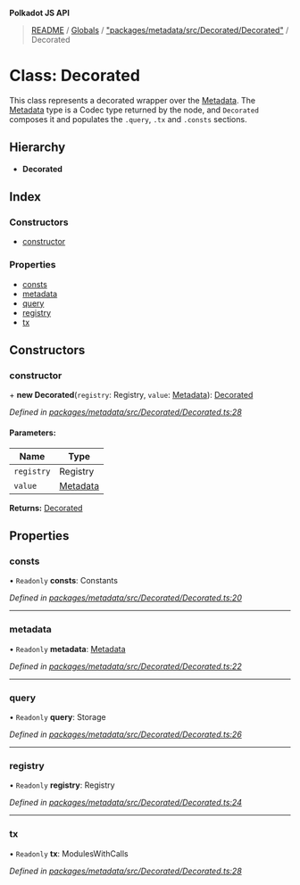 **Polkadot JS API**

> [README](../README.md) / [Globals](../globals.md) / ["packages/metadata/src/Decorated/Decorated"](../modules/_packages_metadata_src_decorated_decorated_.md) / Decorated

# Class: Decorated

This class represents a decorated wrapper over the [Metadata](_packages_metadata_src_metadata_metadata_.metadata.md). The
[Metadata](_packages_metadata_src_metadata_metadata_.metadata.md) type is a Codec type returned by the node, and `Decorated`
composes it and populates the `.query`, `.tx` and `.consts` sections.

## Hierarchy

* **Decorated**

## Index

### Constructors

* [constructor](_packages_metadata_src_decorated_decorated_.decorated.md#constructor)

### Properties

* [consts](_packages_metadata_src_decorated_decorated_.decorated.md#consts)
* [metadata](_packages_metadata_src_decorated_decorated_.decorated.md#metadata)
* [query](_packages_metadata_src_decorated_decorated_.decorated.md#query)
* [registry](_packages_metadata_src_decorated_decorated_.decorated.md#registry)
* [tx](_packages_metadata_src_decorated_decorated_.decorated.md#tx)

## Constructors

### constructor

\+ **new Decorated**(`registry`: Registry, `value`: [Metadata](_packages_metadata_src_metadata_metadata_.metadata.md)): [Decorated](_packages_metadata_src_decorated_decorated_.decorated.md)

*Defined in [packages/metadata/src/Decorated/Decorated.ts:28](https://github.com/polkadot-js/api/blob/c27e41be3/packages/metadata/src/Decorated/Decorated.ts#L28)*

#### Parameters:

Name | Type |
------ | ------ |
`registry` | Registry |
`value` | [Metadata](_packages_metadata_src_metadata_metadata_.metadata.md) |

**Returns:** [Decorated](_packages_metadata_src_decorated_decorated_.decorated.md)

## Properties

### consts

• `Readonly` **consts**: Constants

*Defined in [packages/metadata/src/Decorated/Decorated.ts:20](https://github.com/polkadot-js/api/blob/c27e41be3/packages/metadata/src/Decorated/Decorated.ts#L20)*

___

### metadata

• `Readonly` **metadata**: [Metadata](_packages_metadata_src_metadata_metadata_.metadata.md)

*Defined in [packages/metadata/src/Decorated/Decorated.ts:22](https://github.com/polkadot-js/api/blob/c27e41be3/packages/metadata/src/Decorated/Decorated.ts#L22)*

___

### query

• `Readonly` **query**: Storage

*Defined in [packages/metadata/src/Decorated/Decorated.ts:26](https://github.com/polkadot-js/api/blob/c27e41be3/packages/metadata/src/Decorated/Decorated.ts#L26)*

___

### registry

• `Readonly` **registry**: Registry

*Defined in [packages/metadata/src/Decorated/Decorated.ts:24](https://github.com/polkadot-js/api/blob/c27e41be3/packages/metadata/src/Decorated/Decorated.ts#L24)*

___

### tx

• `Readonly` **tx**: ModulesWithCalls

*Defined in [packages/metadata/src/Decorated/Decorated.ts:28](https://github.com/polkadot-js/api/blob/c27e41be3/packages/metadata/src/Decorated/Decorated.ts#L28)*

